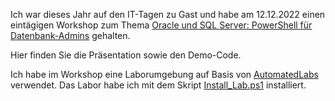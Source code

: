 Ich war dieses Jahr auf den IT-Tagen zu Gast und habe am 12.12.2022 einen eintägigen Workshop zum Thema [Oracle und SQL Server: PowerShell für Datenbank-Admins](https://www.ittage.informatik-aktuell.de/programm/2022/sql-server-powershell-fuer-datenbank-admins-dba.html) gehalten.

Hier finden Sie die Präsentation sowie den Demo-Code.

Ich habe im Workshop eine Laborumgebung auf Basis von [AutomatedLabs](https://automatedlab.org/en/latest/) verwendet. Das Labor habe ich mit dem Skript [Install_Lab.ps1](Install_Lab.ps1) installiert.
